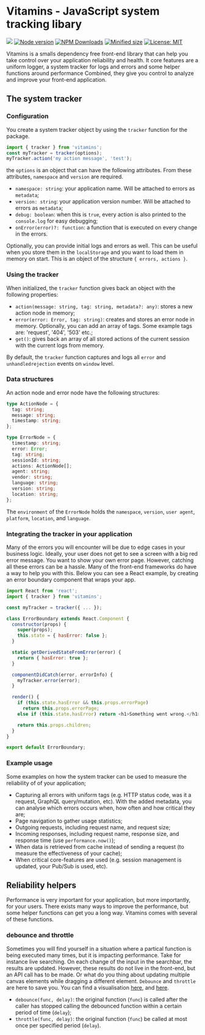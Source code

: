 # Vitamins - JavaScript system tracking libary

![](https://github.com/crinklesio/vitamins/workflows/test/badge.svg)
[![Node version](https://img.shields.io/npm/v/@crinkles/vitamins.svg?style=flat)](https://www.npmjs.com/package/vitamins)
[![NPM Downloads](https://img.shields.io/npm/dm/@crinkles/vitamins.svg?style=flat)](https://www.npmjs.com/package/vitamins)
[![Minified size](https://img.shields.io/bundlephobia/min/@crinkles/vitamins?label=minified)](https://www.npmjs.com/package/vitamins)
[![License: MIT](https://img.shields.io/badge/License-MIT-yellow.svg)](https://opensource.org/licenses/MIT)

Vitamins is a smalls dependency free front-end library that can help you take control over your application reliability and health. It core features are a uniform logger, a system tracker for logs and errors and some helper functions around performance Combined, they give you control to analyze and improve your front-end application.

## The system tracker

### Configuration

You create a system tracker object by using the `tracker` function for the package.

```js
import { tracker } from 'vitamins';
const myTracker = tracker(options);
myTracker.action('my action message', 'test');
```

the `options` is an object that can have the following attributes. From these attributes, `namespace` and `version` are required.

- `namespace: string`: your application name. Will be attached to errors as `metadata`;
- `version: string`: your application version number. Will be attached to errors as `metadata`;
- `debug: boolean`: when this is `true`, every action is also printed to the `console.log` for easy debugging;
- `onError(error)?: function`: a function that is executed on every change in the errors.

Optionally, you can provide initial logs and errors as well. This can be useful when you store them in the `localStorage` and you want to load them in memory on start. This is an object of the structure `{ errors, actions }`.

### Using the tracker

When initialized, the `tracker` function gives back an object with the following properties:

- `action(message: string, tag: string, metadata?: any)`: stores a new action node in memory;
- `error(error: Error, tag: string)`: creates and stores an error node in memory. Optionally, you can add an array of tags. Some example tags are: 'request', '404', '503' etc.;
- `get()`: gives back an array of all stored actions of the current session with the current logs from memory.

By default, the `tracker` function captures and logs all `error` and `unhandledrejection` events on `window` level.

### Data structures

An action node and error node have the following structures:

```ts
type ActionNode = {
  tag: string;
  message: string;
  timestamp: string;
};

type ErrorNode = {
  timestamp: string;
  error: Error;
  tag: string;
  sessionId: string;
  actions: ActionNode[];
  agent: string;
  vendor: string;
  language: string;
  version: string;
  location: string;
};
```

The `environment` of the `ErrorNode` holds the `namespace`, `version`, `user agent`, `platform`, `location`, and `language`.

### Integrating the tracker in your application

Many of the errors you will encounter will be due to edge cases in your business logic. Ideally, your user does not get to see a screen with a big red error message. You want to show your own error page. However, catching all these errors can be a hassle. Many of the front-end frameworks do have a way to help you with this. Below you can see a React example, by creating an error boundary component that wraps your app.

```js
import React from 'react';
import { tracker } from 'vitamins';

const myTracker = tracker({ ... });

class ErrorBoundary extends React.Component {
  constructor(props) {
    super(props);
    this.state = { hasError: false };
  }

  static getDerivedStateFromError(error) {
    return { hasError: true };
  }

  componentDidCatch(error, errorInfo) {
    myTracker.error(error);
  }

  render() {
    if (this.state.hasError && this.props.errorPage)
      return this.props.errorPage;
    else if (this.state.hasError) return <h1>Something went wrong.</h1>;

    return this.props.children;
  }
}

export default ErrorBoundary;
```

### Example usage

Some examples on how the system tracker can be used to measure the reliability of of your application;

- Capturing all errors with uniform tags (e.g. HTTP status code, was it a request, GraphQL query/mutation, etc). With the added metadata, you can analyse which errors occurs when, how often and how critical they are;
- Page navigation to gather usage statistics;
- Outgoing requests, including request name, and request size;
- Incoming responses, including request name, response size, and response time (use `performance.now()`);
- When data is retrieved from cache instead of sending a request (to measure the effectiveness of your cache);
- When critical core-features are used (e.g. session management is updated, your Pub/Sub is used, etc).

## Reliability helpers

Performance is very important for your application, but more importantly, for your users. There exists many ways to improve the performance, but some helper functions can get you a long way. Vitamins comes with several of these functions.

### debounce and throttle

Sometimes you will find yourself in a situation where a partical function is being executed many times, but it is impacting performance. Take for instance live searching. On each change of the input in the searchbar, the results are updated. However, these results do not live in the front-end, but an API call has to be made. Or what do you thing about updating multiple canvas elements while dragging a different element. `Debounce` and `throttle` are here to save you. You can find a visualisation [here](http://demo.nimius.net/debounce_throttle/), and [here](https://css-tricks.com/debouncing-throttling-explained-examples/).

- `debounce(func, delay)`: the original function (`func`) is called after the caller has stopped calling the debounced function within a certain period of time (`delay`);
- `throttle(func, delay)`: the original function (`func`) be called at most once per specified period (`delay`).
